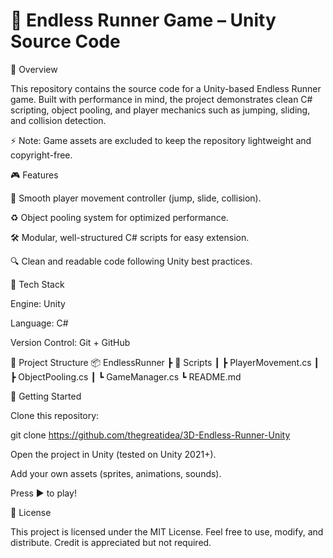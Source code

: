 # 🚀 Endless Runner Game – Unity Source Code
📌 Overview

This repository contains the source code for a Unity-based Endless Runner game.
Built with performance in mind, the project demonstrates clean C# scripting, object pooling, and player mechanics such as jumping, sliding, and collision detection.

⚡ Note: Game assets are excluded to keep the repository lightweight and copyright-free.

🎮 Features

🏃 Smooth player movement controller (jump, slide, collision).

♻️ Object pooling system for optimized performance.

🛠️ Modular, well-structured C# scripts for easy extension.

🔍 Clean and readable code following Unity best practices.

🔧 Tech Stack

Engine: Unity

Language: C#

Version Control: Git + GitHub

📂 Project Structure
📦 EndlessRunner
 ┣ 📂 Scripts
 ┃ ┣ PlayerMovement.cs
 ┃ ┣ ObjectPooling.cs
 ┃ ┗ GameManager.cs
 ┗ README.md

🚀 Getting Started

Clone this repository:

git clone https://github.com/thegreatidea/3D-Endless-Runner-Unity


Open the project in Unity (tested on Unity 2021+).

Add your own assets (sprites, animations, sounds).

Press ▶️ to play!

📜 License

This project is licensed under the MIT License.
Feel free to use, modify, and distribute. Credit is appreciated but not required.
